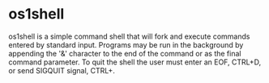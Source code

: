 os1shell
========

os1shell is a simple command shell that will fork and execute commands 
entered by standard input. Programs may be run in the background by 
appending the '&' character to the end of the command or as the final
command parameter.  To quit the shell the user must enter an EOF,
CTRL+D, or send SIGQUIT signal, CTRL+\.

